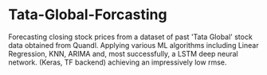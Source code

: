 # Tata-Global-Forcasting
Forecasting closing stock prices from a dataset of past 'Tata Global' stock data obtained from Quandl. Applying various ML algorithms including Linear Regression, KNN, ARIMA and, most successfully, a LSTM deep neural network. (Keras, TF backend) achieving an impressively low rmse. 
